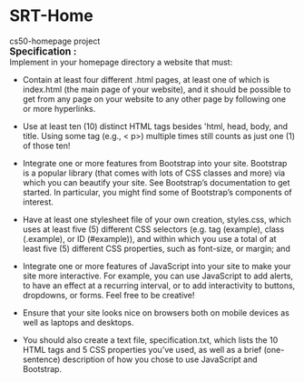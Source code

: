 # SRT-Home
cs50-homepage project
<br>
<big>**Specification :**</big>
<br>
Implement in your homepage directory a website that must:

*   Contain at least four different .html pages, at least one of which is index.html (the main page of your website), and it should be possible to get from any page on your website to any other page by following one or more hyperlinks.
*   Use at least ten (10) distinct HTML tags besides 'html, head, body, and title. Using some tag (e.g., < p>) multiple times still counts as just one (1) of those ten!
*   Integrate one or more features from Bootstrap into your site. Bootstrap is a popular library (that comes with lots of CSS classes and more) via which you can beautify your site. See Bootstrap’s documentation to get started. In particular, you might find some of Bootstrap’s components of interest. 

*   Have at least one stylesheet file of your own creation, styles.css, which uses at least five (5) different CSS selectors (e.g. tag (example), class (.example), or ID (#example)), and within which you use a total of at least five (5) different CSS properties, such as font-size, or margin; and
*   Integrate one or more features of JavaScript into your site to make your site more interactive. For example, you can use JavaScript to add alerts, to have an effect at a recurring interval, or to  add interactivity to buttons, dropdowns, or forms. Feel free to be creative!
*   Ensure that your site looks nice on browsers both on mobile devices as well as laptops and desktops.
*   You should also create a text file, specification.txt, which lists the 10 HTML tags and 5 CSS properties you’ve used, as well as a brief (one-sentence) description of how you chose to use JavaScript and Bootstrap.